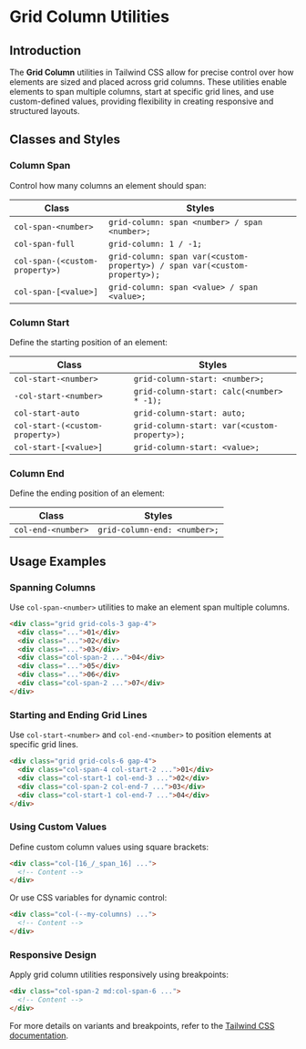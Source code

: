 # Grid Column Utilities

## Introduction
The **Grid Column** utilities in Tailwind CSS allow for precise control over how elements are sized and placed across grid columns. These utilities enable elements to span multiple columns, start at specific grid lines, and use custom-defined values, providing flexibility in creating responsive and structured layouts.

## Classes and Styles

### Column Span
Control how many columns an element should span:

| Class | Styles |
|--------|-------------------------------|
| `col-span-<number>` | `grid-column: span <number> / span <number>;` |
| `col-span-full` | `grid-column: 1 / -1;` |
| `col-span-(<custom-property>)` | `grid-column: span var(<custom-property>) / span var(<custom-property>);` |
| `col-span-[<value>]` | `grid-column: span <value> / span <value>;` |

### Column Start
Define the starting position of an element:

| Class | Styles |
|--------|-------------------------------|
| `col-start-<number>` | `grid-column-start: <number>;` |
| `-col-start-<number>` | `grid-column-start: calc(<number> * -1);` |
| `col-start-auto` | `grid-column-start: auto;` |
| `col-start-(<custom-property>)` | `grid-column-start: var(<custom-property>);` |
| `col-start-[<value>]` | `grid-column-start: <value>;` |

### Column End
Define the ending position of an element:

| Class | Styles |
|--------|-------------------------------|
| `col-end-<number>` | `grid-column-end: <number>;` |

## Usage Examples

### Spanning Columns
Use `col-span-<number>` utilities to make an element span multiple columns.

```html
<div class="grid grid-cols-3 gap-4">
  <div class="...">01</div>
  <div class="...">02</div>
  <div class="...">03</div>
  <div class="col-span-2 ...">04</div>
  <div class="...">05</div>
  <div class="...">06</div>
  <div class="col-span-2 ...">07</div>
</div>
```

### Starting and Ending Grid Lines
Use `col-start-<number>` and `col-end-<number>` to position elements at specific grid lines.

```html
<div class="grid grid-cols-6 gap-4">
  <div class="col-span-4 col-start-2 ...">01</div>
  <div class="col-start-1 col-end-3 ...">02</div>
  <div class="col-span-2 col-end-7 ...">03</div>
  <div class="col-start-1 col-end-7 ...">04</div>
</div>
```

### Using Custom Values
Define custom column values using square brackets:

```html
<div class="col-[16_/_span_16] ...">
  <!-- Content -->
</div>
```

Or use CSS variables for dynamic control:

```html
<div class="col-(--my-columns) ...">
  <!-- Content -->
</div>
```

### Responsive Design
Apply grid column utilities responsively using breakpoints:

```html
<div class="col-span-2 md:col-span-6 ...">
  <!-- Content -->
</div>
```

For more details on variants and breakpoints, refer to the [Tailwind CSS documentation](https://tailwindcss.com/docs/grid-column).

